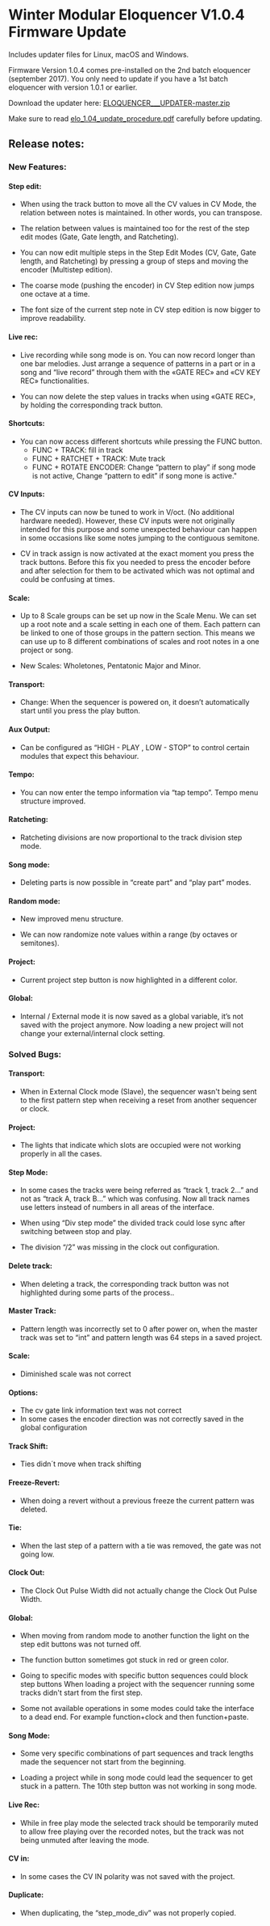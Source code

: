 # Winter Modular Eloquencer V1.0.4 Firmware Update

Includes updater files for Linux, macOS and Windows.

Firmware Version 1.0.4 comes pre-installed on the 2nd batch eloquencer (september 2017). You only need to update if you have a 1st batch eloquencer with version 1.0.1 or earlier.

Download the updater here: [ELOQUENCER___UPDATER-master.zip](https://github.com/enoughframes/ELOQUENCER___UPDATER/archive/master.zip)

Make sure to read [elo_1.04_update_procedure.pdf](https://github.com/enoughframes/ELOQUENCER___UPDATER/blob/master/elo_1.04_update_procedure.pdf) carefully before updating.


## Release notes:
### New Features:
#### Step edit:
* When using the track button to move all the CV values in CV Mode, the relation between
notes is maintained. In other words, you can transpose.

* The relation between values is maintained too for the rest of the step edit modes (Gate, Gate
length, and Ratcheting).

* You can now edit multiple steps in the Step Edit Modes (CV, Gate, Gate length, and
Ratcheting) by pressing a group of steps and moving the encoder (Multistep edition).

* The coarse mode (pushing the encoder) in CV Step edition now jumps one octave at a time.

* The font size of the current step note in CV step edition is now bigger to improve readability.
#### Live rec:
* Live recording while song mode is on. You can now record longer than one bar melodies.
Just arrange a sequence of patterns in a part or in a song and “live record” through them
with the «GATE REC» and «CV KEY REC» functionalities.

* You can now delete the step values in tracks when using «GATE REC», by holding the
corresponding track button.

#### Shortcuts:
* You can now access different shortcuts while pressing the FUNC button.
  * FUNC + TRACK: fill in track
  * FUNC + RATCHET + TRACK: Mute track
  * FUNC + ROTATE ENCODER: Change “pattern to play” if song mode is not active, Change
“pattern to edit” if song mone is active."

#### CV Inputs:
* The CV inputs can now be tuned to work in V/oct. (No additional hardware needed).
However, these CV inputs were not originally intended for this purpose and some
unexpected behaviour can happen in some occasions like some notes jumping to the
contiguous semitone.

* CV in track assign is now activated at the exact moment you press the track buttons. Before
this fix you needed to press the encoder before and after selection for them to be activated
which was not optimal and could be confusing at times.

#### Scale:
* Up to 8 Scale groups can be set up now in the Scale Menu. We can set up a root note and a
scale setting in each one of them. Each pattern can be linked to one of those groups in the
pattern section. This means we can use up to 8 different combinations of scales and root
notes in a one project or song.

* New Scales: Wholetones, Pentatonic Major and Minor.
#### Transport:
* Change: When the sequencer is powered on, it doesn’t automatically start until you press
the play button.
#### Aux Output:
* Can be configured as “HIGH - PLAY , LOW - STOP” to control certain modules that expect
this behaviour.
#### Tempo:
* You can now enter the tempo information via “tap tempo”.
Tempo menu structure improved.
#### Ratcheting:
* Ratcheting divisions are now proportional to the track division step mode.
#### Song mode:
* Deleting parts is now possible in “create part” and “play part” modes.
#### Random mode:
* New improved menu structure.

* We can now randomize note values within a range (by octaves or semitones).
#### Project:
* Current project step button is now highlighted in a different color.
#### Global:
* Internal / External mode it is now saved as a global variable, it’s not saved with the project
anymore. Now loading a new project will not change your external/internal clock setting.

### Solved Bugs:
#### Transport:
* When in External Clock mode (Slave), the sequencer wasn't being sent to the first pattern
step when receiving a reset from another sequencer or clock.

#### Project:
* The lights that indicate which slots are occupied were not working properly in all the cases.

#### Step Mode:
* In some cases the tracks were being referred as “track 1, track 2…” and not as “track A,
track B...” which was confusing. Now all track names use letters instead of numbers in all
areas of the interface.

* When using “Div step mode” the divided track could lose sync after switching between stop
and play.

* The division “/2” was missing in the clock out configuration.

#### Delete track:
* When deleting a track, the corresponding track button was not highlighted during some parts
of the process..
#### Master Track:
* Pattern length was incorrectly set to 0 after power on, when the master track was set to “int”
and pattern length was 64 steps in a saved project.
#### Scale:
* Diminished scale was not correct
#### Options:
* The cv gate link information text was not correct
* In some cases the encoder direction was not correctly saved in the global configuration
#### Track Shift:
* Ties didn´t move when track shifting
#### Freeze-Revert:
* When doing a revert without a previous freeze the current pattern was deleted.
#### Tie:
* When the last step of a pattern with a tie was removed, the gate was not going low.
#### Clock Out:
* The Clock Out Pulse Width did not actually change the Clock Out Pulse Width.
#### Global:
* When moving from random mode to another function the light on the step edit buttons was
not turned off.

* The function button sometimes got stuck in red or green color.

* Going to specific modes with specific button sequences could block step buttons
When loading a project with the sequencer running some tracks didn't start from the first
step.

* Some not available operations in some modes could take the interface to a dead end. For
example function+clock and then function+paste.

#### Song Mode:
* Some very specific combinations of part sequences and track lengths made the sequencer
not start from the beginning.

* Loading a project while in song mode could lead the sequencer to get stuck in a pattern.
The 10th step button was not working in song mode.

#### Live Rec:
* While in free play mode the selected track should be temporarily muted to allow free playing
over the recorded notes, but the track was not being unmuted after leaving the mode.

#### CV in:
* In some cases the CV IN polarity was not saved with the project.

#### Duplicate:
* When duplicating, the “step_mode_div” was not properly copied.
